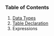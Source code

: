 ### Table of Contents

1. [Data Types](data-type/README.md)
1. [Table Declaration](table-declaration/README.md)
1. Expressions
